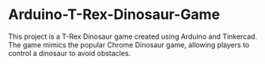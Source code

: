 # Arduino-T-Rex-Dinosaur-Game
This project is a T-Rex Dinosaur game created using Arduino and Tinkercad. The game mimics the popular Chrome Dinosaur game, allowing players to control a dinosaur to avoid obstacles.
